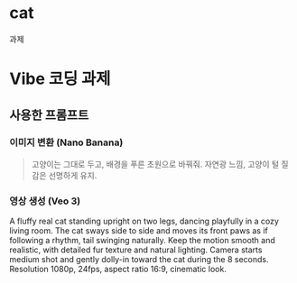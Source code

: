 # cat
과제
# Vibe 코딩 과제

## 사용한 프롬프트
### 이미지 변환 (Nano Banana)
> 고양이는 그대로 두고, 배경을 푸른 초원으로 바꿔줘. 자연광 느낌, 고양이 털 질감은 선명하게 유지.

### 영상 생성 (Veo 3)
A fluffy real cat standing upright on two legs, dancing playfully in a cozy living room.
The cat sways side to side and moves its front paws as if following a rhythm, tail swinging naturally.
Keep the motion smooth and realistic, with detailed fur texture and natural lighting.
Camera starts medium shot and gently dolly-in toward the cat during the 8 seconds.
Resolution 1080p, 24fps, aspect ratio 16:9, cinematic look.

